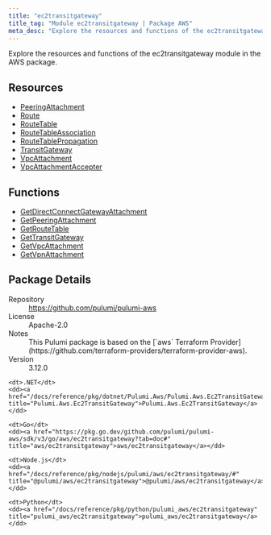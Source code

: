 ```yaml
---
title: "ec2transitgateway"
title_tag: "Module ec2transitgateway | Package AWS"
meta_desc: "Explore the resources and functions of the ec2transitgateway module in the AWS package."
---
```


<!-- WARNING: this file was generated by Pulumi Docs Generator. -->
<!-- Do not edit by hand unless you're certain you know what you are doing! -->

Explore the resources and functions of the ec2transitgateway module in the AWS package.

<h2 id="resources">Resources</h2>
<ul class="api">
    <li><a href="peeringattachment" title="PeeringAttachment"><span class="symbol resource"></span>PeeringAttachment</a></li>
    <li><a href="route" title="Route"><span class="symbol resource"></span>Route</a></li>
    <li><a href="routetable" title="RouteTable"><span class="symbol resource"></span>RouteTable</a></li>
    <li><a href="routetableassociation" title="RouteTableAssociation"><span class="symbol resource"></span>RouteTableAssociation</a></li>
    <li><a href="routetablepropagation" title="RouteTablePropagation"><span class="symbol resource"></span>RouteTablePropagation</a></li>
    <li><a href="transitgateway" title="TransitGateway"><span class="symbol resource"></span>TransitGateway</a></li>
    <li><a href="vpcattachment" title="VpcAttachment"><span class="symbol resource"></span>VpcAttachment</a></li>
    <li><a href="vpcattachmentaccepter" title="VpcAttachmentAccepter"><span class="symbol resource"></span>VpcAttachmentAccepter</a></li>
</ul>

<h2 id="functions">Functions</h2>
<ul class="api">
    <li><a href="getdirectconnectgatewayattachment" title="GetDirectConnectGatewayAttachment"><span class="symbol function"></span>GetDirectConnectGatewayAttachment</a></li>
    <li><a href="getpeeringattachment" title="GetPeeringAttachment"><span class="symbol function"></span>GetPeeringAttachment</a></li>
    <li><a href="getroutetable" title="GetRouteTable"><span class="symbol function"></span>GetRouteTable</a></li>
    <li><a href="gettransitgateway" title="GetTransitGateway"><span class="symbol function"></span>GetTransitGateway</a></li>
    <li><a href="getvpcattachment" title="GetVpcAttachment"><span class="symbol function"></span>GetVpcAttachment</a></li>
    <li><a href="getvpnattachment" title="GetVpnAttachment"><span class="symbol function"></span>GetVpnAttachment</a></li>
</ul>

<h2 id="package-details">Package Details</h2>
<dl class="package-details">
	<dt>Repository</dt>
	<dd><a href="https://github.com/pulumi/pulumi-aws">https://github.com/pulumi/pulumi-aws</a></dd>
	<dt>License</dt>
	<dd>Apache-2.0</dd>
	<dt>Notes</dt>
	<dd>This Pulumi package is based on the [`aws` Terraform Provider](https://github.com/terraform-providers/terraform-provider-aws).</dd>
	<dt>Version</dt>
	<dd>3.12.0</dd>
</dl>



<dl class="tabular">

    <dt>.NET</dt>
    <dd><a href="/docs/reference/pkg/dotnet/Pulumi.Aws/Pulumi.Aws.Ec2TransitGateway.html" title="Pulumi.Aws.Ec2TransitGateway">Pulumi.Aws.Ec2TransitGateway</a></dd>

    <dt>Go</dt>
    <dd><a href="https://pkg.go.dev/github.com/pulumi/pulumi-aws/sdk/v3/go/aws/ec2transitgateway?tab=doc#" title="aws/ec2transitgateway">aws/ec2transitgateway</a></dd>

    <dt>Node.js</dt>
    <dd><a href="/docs/reference/pkg/nodejs/pulumi/aws/ec2transitgateway/#" title="@pulumi/aws/ec2transitgateway">@pulumi/aws/ec2transitgateway</a></dd>

    <dt>Python</dt>
    <dd><a href="/docs/reference/pkg/python/pulumi_aws/ec2transitgateway" title="pulumi_aws/ec2transitgateway">pulumi_aws/ec2transitgateway</a></dd>

</dl>

